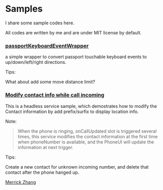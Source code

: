 Samples
=======

I share some sample codes here.

All codes are written by me and are under MIT license by default.

### [passportKeyboardEventWrapper](https://github.com/anpho/samples/blob/master/passportKeyboardEventWrapper.js)

a simple wrapper to convert passport touchable keyboard events to up/down/left/right directions.

Tips:

What about add some move distance limit?

### [Modify contact info while call incoming](https://github.com/anpho/samples/blob/master/CallerLocation.cpp)

This is a headless service sample, which demostrates how to modify the Contact information by add prefix/surfix to display location info. 

Note:
>When the phone is ringing, onCallUpdated slot is triggered several times, this service modifies the contact information at the first time when phoneNumber is available, and the PhoneUI will update the information at next trigger.

Tips:

Create a new contact for unknown incoming number, and delete that contact after the phone hanged up.






[Merrick Zhang](http://anpho.github.io)
